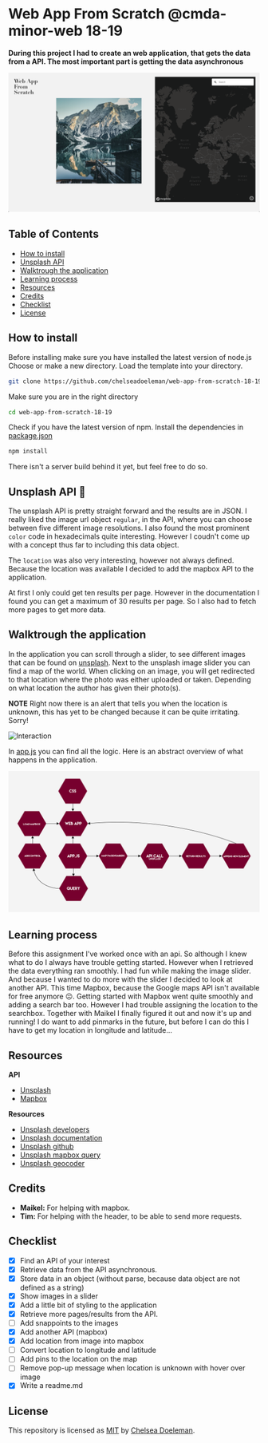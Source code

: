 # Web App From Scratch @cmda-minor-web 18-19

**During this project I had to create an web application, that gets the data from a API. The most important part is getting the data asynchronous**

![Unsplash API](docs/app.png)


## Table of Contents
* [How to install](#how-to-install) 
* [Unsplash API](#unsplash-api)
* [Walktrough the application](#walk-trough-the-application) 
* [Learning process](#learning-process)
* [Resources](#resources)
* [Credits](#credits)
* [Checklist](#checklist)
* [License](#license)

## How to install

Before installing make sure you have installed the latest version of node.js
Choose or make a new directory.
Load the template into your directory.
```bash
git clone https://github.com/chelseadoeleman/web-app-from-scratch-18-19.git
```

Make sure you are in the right directory 
```bash
cd web-app-from-scratch-18-19
```

Check if you have the latest version of npm.
Install the dependencies in [package.json](./client/package.json)
```bash
npm install
```

There isn't a server build behind it yet, but feel free to do so. 

## Unsplash API 🐒

The unsplash API is pretty straight forward and the results are in JSON. I really liked the image url object ```regular```, in the API, where you can choose between five different image resolutions. I also found the most prominent ```color``` code in hexadecimals quite interesting. However I coudn't come up with a concept thus far to including this data object. 

The ```location``` was also very interesting, however not always defined. Because the location was available I decided to add the mapbox API to the application. 

At first I only could get ten results per page. However in the documentation I found you can get a maximum of 30 results per page. So I also had to fetch more pages to get more data.


## Walktrough the application

In the application you can scroll through a slider, to see different images that can be found on [unsplash](https://unsplash.com/). Next to the unsplash image slider you can find a map of the world. When clicking on an image, you will get redirected to that location where the photo was either uploaded or taken. Depending on what location the author has given their photo(s). 

**NOTE** Right now there is an alert that tells you when the location is unknown, this has yet to be changed because it can be quite irritating. Sorry!

![Interaction](docs/interaction.png)

In [app.js](public/js/app.js) you can find all the logic. 
Here is an abstract overview  of what happens in the application.

![Actor](docs/actordiagram.png)

## Learning process

Before this assignment I've worked once with an api. So although I knew what to do I always have trouble getting started. However when I retrieved the data everything ran smoothly. I had fun while making the image slider. And because I wanted to do more with the slider I decided to look at another API. This time Mapbox, because the Google maps API isn't available for free anymore ☹️. Getting started with Mapbox went quite smoothly and adding a search bar too. However I had trouble assigning the location to the searchbox. Together with Maikel I finally figured it out and now it's up and running! I do want to add pinmarks in the future, but before I can do this I have to get my location in longitude and latitude... 


## Resources

**API**
* [Unsplash](https://unsplash.com/developers)
* [Mapbox](https://www.mapbox.com/)

**Resources**
* [Unsplash developers](https://unsplash.com/developers)
* [Unsplash documentation](https://unsplash.com/documentation)
* [Unsplash github](https://github.com/unsplash/unsplash-js)
* [Unsplash mapbox query](https://github.com/mapbox/mapbox-gl-geocoder/blob/master/API.md#query)
* [Unsplash geocoder](https://docs.mapbox.com/mapbox-gl-js/example/mapbox-gl-geocoder/)

## Credits

*   **Maikel:** For helping with mapbox.
*   **Tim:** For helping with the header, to be able to send more requests.

## Checklist
- [x] Find an API of your interest
- [x] Retrieve data from the API asynchronous. 
- [x] Store data in an object (without parse, because data object are not defined as a string)
- [x] Show images in a slider
- [x] Add a little bit of styling to the application
- [x] Retrieve more pages/results from the API. 
- [ ]   Add snappoints to the images
- [x] Add another API (mapbox)
- [x] Add location from image into mapbox
- [ ]   Convert location to longitude and latitude
- [ ]   Add pins to the location on the map
- [ ]   Remove pop-up message when location is unknown with hover over image
- [x] Write a readme.md

## License
This repository is licensed as [MIT](LICENSE) by [Chelsea Doeleman](https://github.com/chelseadoeleman).
